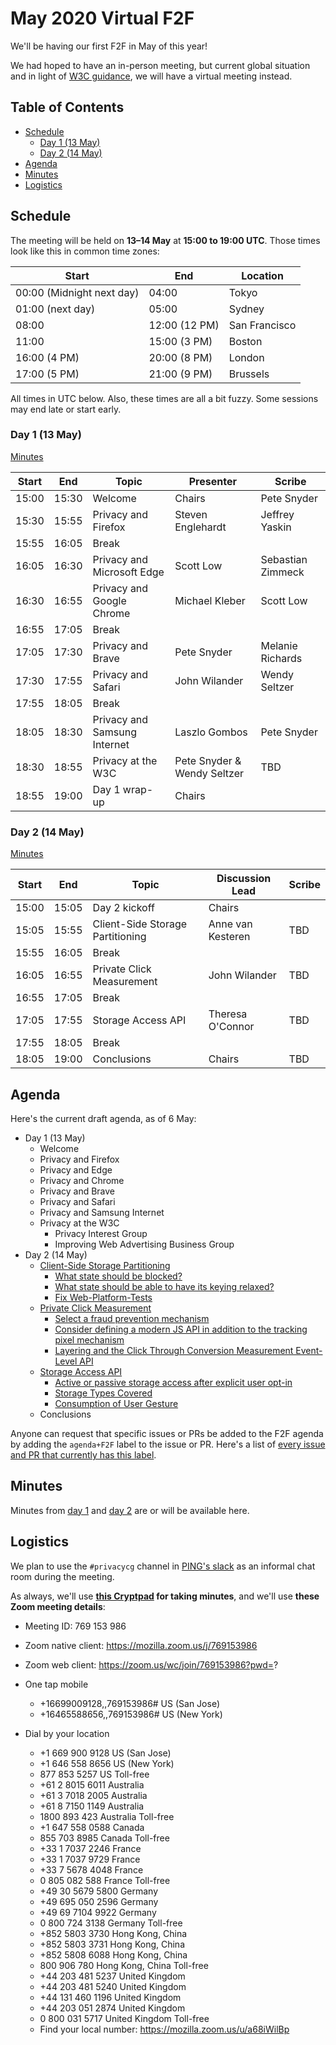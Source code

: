 # May 2020 Virtual F2F

We'll be having our first F2F in May of this year!

We had hoped to have an in-person meeting, but current global situation and in light of [W3C guidance](https://w3c.github.io/Guide/meetings/continuity.html), we will have a virtual meeting instead.

<!-- START doctoc generated TOC please keep comment here to allow auto update -->
<!-- DON'T EDIT THIS SECTION, INSTEAD RE-RUN doctoc TO UPDATE -->
## Table of Contents

- [Schedule](#schedule)
  - [Day 1 (13 May)](#day-1-13-may)
  - [Day 2 (14 May)](#day-2-14-may)
- [Agenda](#agenda)
- [Minutes](#minutes)
- [Logistics](#logistics)

<!-- END doctoc generated TOC please keep comment here to allow auto update -->

## Schedule

The meeting will be held on **13–14 May** at **15:00 to 19:00 UTC**. Those times look like this in common time zones:

| Start                     | End           | Location      |
| ------------------------- | ------------- | ------------- |
| 00:00 (Midnight next day) | 04:00         | Tokyo         |
| 01:00 (next day)          | 05:00         | Sydney        |
| 08:00                     | 12:00 (12 PM) | San Francisco |
| 11:00                     | 15:00 (3 PM)  | Boston        |
| 16:00 (4 PM)              | 20:00 (8 PM)  | London        |
| 17:00 (5 PM)              | 21:00 (9 PM)  | Brussels      |

All times in UTC below. Also, these times are all a bit fuzzy. Some sessions may end late or start early.

### Day 1 (13 May)

[Minutes](05-13-minutes.md)

| Start | End   | Topic                        | Presenter                   | Scribe            |
| ----- | ----- | ---------------------------- | --------------------------- | ----------------- |
| 15:00 | 15:30 | Welcome                      | Chairs                      | Pete Snyder       |
| 15:30 | 15:55 | Privacy and Firefox          | Steven Englehardt           | Jeffrey Yaskin    |
| 15:55 | 16:05 | Break                        |                             |                   |
| 16:05 | 16:30 | Privacy and Microsoft Edge   | Scott Low                   | Sebastian Zimmeck |
| 16:30 | 16:55 | Privacy and Google Chrome    | Michael Kleber              | Scott Low         |
| 16:55 | 17:05 | Break                        |                             |                   |
| 17:05 | 17:30 | Privacy and Brave            | Pete Snyder                 | Melanie Richards  |
| 17:30 | 17:55 | Privacy and Safari           | John Wilander               | Wendy Seltzer     |
| 17:55 | 18:05 | Break                        |                             |                   |
| 18:05 | 18:30 | Privacy and Samsung Internet | Laszlo Gombos               | Pete Snyder       |
| 18:30 | 18:55 | Privacy at the W3C           | Pete Snyder & Wendy Seltzer | TBD               |
| 18:55 | 19:00 | Day 1 wrap-up                | Chairs                      |                   |

### Day 2 (14 May)

[Minutes](05-14-minutes.md)

| Start | End   | Topic                            | Discussion Lead   | Scribe |
| ----- | ----- | -------------------------------- | ----------------- | ------ |
| 15:00 | 15:05 | Day 2 kickoff                    | Chairs            |        |
| 15:05 | 15:55 | Client-Side Storage Partitioning | Anne van Kesteren | TBD    |
| 15:55 | 16:05 | Break                            |                   |        |
| 16:05 | 16:55 | Private Click Measurement        | John Wilander     | TBD    |
| 16:55 | 17:05 | Break                            |                   |        |
| 17:05 | 17:55 | Storage Access API               | Theresa O'Connor  | TBD    |
| 17:55 | 18:05 | Break                            |                   |        |
| 18:05 | 19:00 | Conclusions                      | Chairs            | TBD    |

## Agenda

Here's the current draft agenda, as of 6 May:

* Day 1 (13 May)
    * Welcome
    * Privacy and Firefox
    * Privacy and Edge
    * Privacy and Chrome
    * Privacy and Brave
    * Privacy and Safari
    * Privacy and Samsung Internet
    * Privacy at the W3C
        * Privacy Interest Group
        * Improving Web Advertising Business Group
* Day 2 (14 May)
    * [Client-Side Storage Partitioning](https://github.com/privacycg/storage-partitioning/)
        * [What state should be blocked?](https://github.com/privacycg/storage-partitioning/issues/8)
        * [What state should be able to have its keying relaxed?](https://github.com/privacycg/storage-partitioning/issues/7)
        * [Fix Web-Platform-Tests](https://github.com/privacycg/storage-partitioning/issues/2/)
    * [Private Click Measurement](https://github.com/privacycg/private-click-measurement/)
        * [Select a fraud prevention mechanism](https://github.com/privacycg/private-click-measurement/issues/27)
        * [Consider defining a modern JS API in addition to the tracking pixel mechanism](https://github.com/privacycg/private-click-measurement/issues/31)
        * [Layering and the Click Through Conversion Measurement Event-Level API](https://github.com/privacycg/private-click-measurement/labels/layering)
    * [Storage Access API](https://github.com/privacycg/storage-access/)
        * [Active or passive storage access after explicit user opt-in](https://github.com/privacycg/storage-access/issues/2)
        * [Storage Types Covered](https://github.com/privacycg/storage-access/issues/4)
        * [Consumption of User Gesture](https://github.com/privacycg/storage-access/issues/25)
    * Conclusions

Anyone can request that specific issues or PRs be added to the F2F agenda by adding the `agenda+F2F` label to the issue or PR. Here's a list of [every issue and PR that currently has this label](https://github.com/search?q=org%3Aprivacycg+label%3Aagenda%2BF2F).

## Minutes

Minutes from [day 1](05-13-minutes.md) and [day 2](05-14-minutes.md) are or will be available here.

## Logistics

We plan to use the `#privacycg` channel in [PING's slack](https://w3cping.slack.com/) as an informal chat room during the meeting.

As always, we'll use **[this Cryptpad](https://cryptpad.w3ctag.org/code/#/2/code/edit/ZrkcuhmVbx1OGyWlTX5L0j8T/) for taking minutes**, and we'll use **these Zoom meeting details**:

* Meeting ID: 769 153 986
* Zoom native client: https://mozilla.zoom.us/j/769153986
* Zoom web client: https://zoom.us/wc/join/769153986?pwd=?

* One tap mobile
    * +16699009128,,769153986# US (San Jose)
    * +16465588656,,769153986# US (New York)

* Dial by your location
    * +1 669 900 9128 US (San Jose)
    * +1 646 558 8656 US (New York)
    * 877 853 5257 US Toll-free
    * +61 2 8015 6011 Australia
    * +61 3 7018 2005 Australia
    * +61 8 7150 1149 Australia
    * 1800 893 423 Australia Toll-free
    * +1 647 558 0588 Canada
    * 855 703 8985 Canada Toll-free
    * +33 1 7037 2246 France
    * +33 1 7037 9729 France
    * +33 7 5678 4048 France
    * 0 805 082 588 France Toll-free
    * +49 30 5679 5800 Germany
    * +49 695 050 2596 Germany
    * +49 69 7104 9922 Germany
    * 0 800 724 3138 Germany Toll-free
    * +852 5803 3730 Hong Kong, China
    * +852 5803 3731 Hong Kong, China
    * +852 5808 6088 Hong Kong, China
    * 800 906 780 Hong Kong, China Toll-free
    * +44 203 481 5237 United Kingdom
    * +44 203 481 5240 United Kingdom
    * +44 131 460 1196 United Kingdom
    * +44 203 051 2874 United Kingdom
    * 0 800 031 5717 United Kingdom Toll-free
    * Find your local number: https://mozilla.zoom.us/u/a68iWilBp
